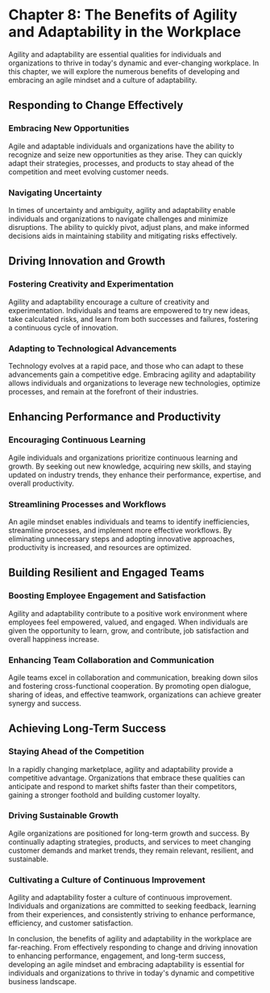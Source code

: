 Chapter 8: The Benefits of Agility and Adaptability in the Workplace
====================================================================

Agility and adaptability are essential qualities for individuals and organizations to thrive in today's dynamic and ever-changing workplace. In this chapter, we will explore the numerous benefits of developing and embracing an agile mindset and a culture of adaptability.

Responding to Change Effectively
--------------------------------

### Embracing New Opportunities

Agile and adaptable individuals and organizations have the ability to recognize and seize new opportunities as they arise. They can quickly adapt their strategies, processes, and products to stay ahead of the competition and meet evolving customer needs.

### Navigating Uncertainty

In times of uncertainty and ambiguity, agility and adaptability enable individuals and organizations to navigate challenges and minimize disruptions. The ability to quickly pivot, adjust plans, and make informed decisions aids in maintaining stability and mitigating risks effectively.

Driving Innovation and Growth
-----------------------------

### Fostering Creativity and Experimentation

Agility and adaptability encourage a culture of creativity and experimentation. Individuals and teams are empowered to try new ideas, take calculated risks, and learn from both successes and failures, fostering a continuous cycle of innovation.

### Adapting to Technological Advancements

Technology evolves at a rapid pace, and those who can adapt to these advancements gain a competitive edge. Embracing agility and adaptability allows individuals and organizations to leverage new technologies, optimize processes, and remain at the forefront of their industries.

Enhancing Performance and Productivity
--------------------------------------

### Encouraging Continuous Learning

Agile individuals and organizations prioritize continuous learning and growth. By seeking out new knowledge, acquiring new skills, and staying updated on industry trends, they enhance their performance, expertise, and overall productivity.

### Streamlining Processes and Workflows

An agile mindset enables individuals and teams to identify inefficiencies, streamline processes, and implement more effective workflows. By eliminating unnecessary steps and adopting innovative approaches, productivity is increased, and resources are optimized.

Building Resilient and Engaged Teams
------------------------------------

### Boosting Employee Engagement and Satisfaction

Agility and adaptability contribute to a positive work environment where employees feel empowered, valued, and engaged. When individuals are given the opportunity to learn, grow, and contribute, job satisfaction and overall happiness increase.

### Enhancing Team Collaboration and Communication

Agile teams excel in collaboration and communication, breaking down silos and fostering cross-functional cooperation. By promoting open dialogue, sharing of ideas, and effective teamwork, organizations can achieve greater synergy and success.

Achieving Long-Term Success
---------------------------

### Staying Ahead of the Competition

In a rapidly changing marketplace, agility and adaptability provide a competitive advantage. Organizations that embrace these qualities can anticipate and respond to market shifts faster than their competitors, gaining a stronger foothold and building customer loyalty.

### Driving Sustainable Growth

Agile organizations are positioned for long-term growth and success. By continually adapting strategies, products, and services to meet changing customer demands and market trends, they remain relevant, resilient, and sustainable.

### Cultivating a Culture of Continuous Improvement

Agility and adaptability foster a culture of continuous improvement. Individuals and organizations are committed to seeking feedback, learning from their experiences, and consistently striving to enhance performance, efficiency, and customer satisfaction.

In conclusion, the benefits of agility and adaptability in the workplace are far-reaching. From effectively responding to change and driving innovation to enhancing performance, engagement, and long-term success, developing an agile mindset and embracing adaptability is essential for individuals and organizations to thrive in today's dynamic and competitive business landscape.
